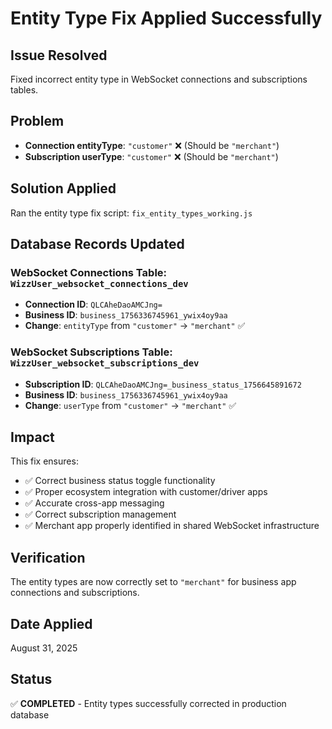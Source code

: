# Entity Type Fix Applied Successfully

## Issue Resolved

Fixed incorrect entity type in WebSocket connections and subscriptions tables.

## Problem

- **Connection entityType**: `"customer"` ❌ (Should be `"merchant"`)
- **Subscription userType**: `"customer"` ❌ (Should be `"merchant"`)

## Solution Applied

Ran the entity type fix script: `fix_entity_types_working.js`

## Database Records Updated

### WebSocket Connections Table: `WizzUser_websocket_connections_dev`

- **Connection ID**: `QLCAheDaoAMCJng=`
- **Business ID**: `business_1756336745961_ywix4oy9aa`
- **Change**: `entityType` from `"customer"` → `"merchant"` ✅

### WebSocket Subscriptions Table: `WizzUser_websocket_subscriptions_dev`

- **Subscription ID**: `QLCAheDaoAMCJng=_business_status_1756645891672`
- **Business ID**: `business_1756336745961_ywix4oy9aa`
- **Change**: `userType` from `"customer"` → `"merchant"` ✅

## Impact

This fix ensures:

- ✅ Correct business status toggle functionality
- ✅ Proper ecosystem integration with customer/driver apps
- ✅ Accurate cross-app messaging
- ✅ Correct subscription management
- ✅ Merchant app properly identified in shared WebSocket infrastructure

## Verification

The entity types are now correctly set to `"merchant"` for business app connections and subscriptions.

## Date Applied

August 31, 2025

## Status

✅ **COMPLETED** - Entity types successfully corrected in production database
